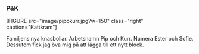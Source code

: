 ### P&K

[FIGURE src="image/pipokurr.jpg?w=150" class="right" caption="Kattkram"]


Familjens nya knasbollar.
Arbetsnamn Pip och Kurr. Numera Ester och Sofie.
Dessutom fick jag öva mig på att lägga till ett nytt block.
